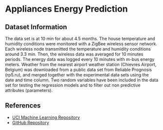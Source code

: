 # Appliances Energy Prediction

## Dataset Information
The data set is at 10 min for about 4.5 months. The house temperature and humidity conditions were monitored with a ZigBee wireless sensor network. Each wireless node transmitted the temperature and humidity conditions around 3.3 min. Then, the wireless data was averaged for 10 minutes periods. The energy data was logged every 10 minutes with m-bus energy meters. Weather from the nearest airport weather station (Chievres Airport, Belgium) was downloaded from a public data set from Reliable Prognosis (rp5.ru), and merged together with the experimental data sets using the date and time column. Two random variables have been included in the data set for testing the regression models and to filter out non predictive attributes (parameters).

## References
- [UCI Machine Learning Repository](https://archive.ics.uci.edu/dataset/374/appliances+energy+prediction)
- [GitHub Repository](https://github.com/LuisM78/Appliances-energy-prediction-data)

